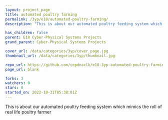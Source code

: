 ```yaml
---
layout: project_page
title: automated poultry farming
permalink: /3yp/e18/automated-poultry-farming/
description: "This is about our automated poultry feeding system which mimics the roll of real life poultry farmer"

has_children: false
parent: E18 Cyber-Physical Systems Projects
grand_parent: Cyber-Physical Systems Projects

cover_url: /data/categories/3yp/cover_page.jpg
thumbnail_url: /data/categories/3yp/thumbnail.jpg

repo_url: https://github.com/cepdnaclk/e18-3yp-automated-poultry-farming
page_url: blank

forks: 3
watchers: 0
stars: 0
started_on: 2022-10-31T05:38:01Z
---
```

This is about our automated poultry feeding system which mimics the roll of real life poultry farmer

